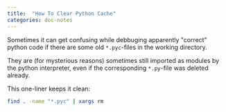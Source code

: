 ```yaml
---
title:  "How To Clear Python Cache"
categories: doc-notes
---
```


Sometimes it can get confusing while debbuging apparently "correct" python code if there are some old `*.pyc`-files in the working directory.

They are (for mysterious reasons) sometimes still imported as modules by the python interpreter, even if the corresponding `*.py`-file was deleted already.

This one-liner keeps it clean:

```bash
find . -name "*.pyc" | xargs rm
```
